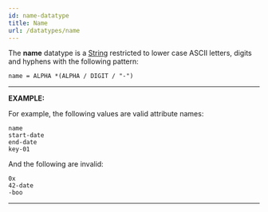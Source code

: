 ```yaml
---
id: name-datatype
title: Name
url: /datatypes/name
---
```


The **name** datatype is a [String](/datatypes/string) restricted to lower
case ASCII letters, digits and hyphens with the following pattern:

```abnf
name = ALPHA *(ALPHA / DIGIT / "-")
```

***
**EXAMPLE:**

For example, the following values are valid attribute names:

```
name
start-date
end-date
key-01
```

And the following are invalid:

```
0x
42-date
-boo
```
***
